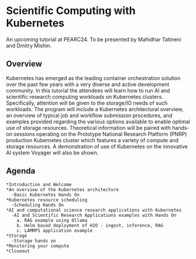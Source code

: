 # Scientific Computing with Kubernetes

An upcoming tutorial at PEARC24.
To be presented by Mahidhar Tatineni and Dmitry Mishin.

## Overview

Kubernetes has emerged as the leading container orchestration solution over the past few years with a very diverse and active development community. In this tutorial the attendees will learn how to run AI and scientific research computing workloads on Kubernetes clusters. Specifically, attention will be given to the storage/IO needs of such workloads.  The program will include a Kubernetes architectural overview, an overview of typical job and workflow submission procedures, and examples provided regarding the various options available to enable optimal use of storage resources. Theoretical information will be paired with hands-on sessions operating on the Prototype National Research Platform (PNRP) production Kubernetes cluster which features a variety of compute and storage resources. A demonstration of use of Kubernetes on the innovative AI system Voyager will also be shown.

## Agenda

```
*Introduction and Welcome
*An overview of the Kubernetes architecture 
  -Basic Kubernetes Hands On 
*Kubernetes resource scheduling 
  -Scheduling Hands On 
*AI and computational science research applications with Kubernetes 
  -AI and Scientific Research Applications examples with Hands On 
    a. RAG example using Ollama 
    b. Helm based deployment of H2O - ingest, inference, RAG 
    c. LAMMPS application example
*Storage
  -Storage hands on
*Monitoring your compute 
*Closeout

```
